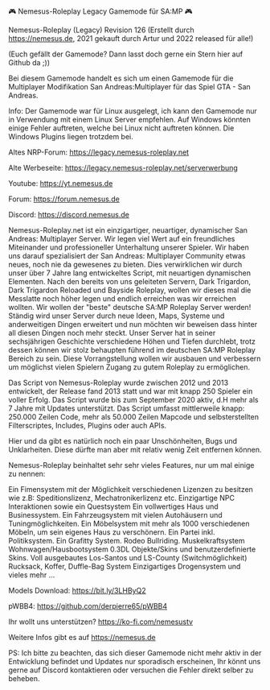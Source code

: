 🎮 Nemesus-Roleplay Legacy Gamemode für SA:MP 🎮

Nemesus-Roleplay (Legacy) Revision 126 (Erstellt durch https://nemesus.de, 2021 gekauft durch Artur und 2022 released für alle!)

(Euch gefällt der Gamemode? Dann lasst doch gerne ein Stern hier auf Github da ;))

Bei diesem Gamemode handelt es sich um einen Gamemode für die Multiplayer Modifikation San Andreas:Multiplayer für das Spiel GTA - San Andreas.

Info: Der Gamemode war für Linux ausgelegt, ich kann den Gamemode nur in Verwendung mit einem Linux Server empfehlen. Auf Windows könnten einige Fehler auftreten, welche bei Linux nicht auftreten können. Die Windows Plugins liegen trotzdem bei.

Altes NRP-Forum: https://legacy.nemesus-roleplay.net

Alte Werbeseite: https://legacy.nemesus-roleplay.net/serverwerbung

Youtube: https://yt.nemesus.de

Forum: https://forum.nemesus.de

Discord: https://discord.nemesus.de

Nemesus-Roleplay.net ist ein einzigartiger, neuartiger, dynamischer San Andreas: Multiplayer Server. Wir legen viel Wert auf ein freundliches Miteinander und professioneller Unterhaltung unserer Spieler. Wir haben uns darauf spezialisiert der San Andreas: Multiplayer Community etwas neues, noch nie da gewesenes zu bieten. Dies verwirklichen wir durch unser über 7 Jahre lang entwickeltes Script, mit neuartigen dynamischen Elementen. Nach den bereits von uns geleiteten Servern, Dark Trigardon, Dark Trigardon Reloaded und Bayside Roleplay, wollen wir dieses mal die Messlatte noch höher legen und endlich erreichen was wir erreichen wollten. Wir wollen der "beste" deutsche SA:MP Roleplay Server werden! Ständig wird unser Server durch neue Ideen, Maps, Systeme und anderweitigen Dingen erweitert und nun möchten wir beweisen dass hinter all diesen Dingen noch mehr steckt. Unser Server hat in seiner sechsjährigen Geschichte verschiedene Höhen und Tiefen durchlebt, trotz dessen können wir stolz behaupten führend im deutschen SA:MP Roleplay Bereich zu sein. Diese Vorrangstellung wollen wir ausbauen und verbessern um möglichst vielen Spielern Zugang zu gutem Roleplay zu ermöglichen.

Das Script von Nemesus-Roleplay wurde zwischen 2012 und 2013 entwickelt, der Release fand 2013 statt und war mit knapp 250 Spieler ein voller Erfolg. Das Script wurde bis zum September 2020 aktiv, d.H mehr als 7 Jahre mit Updates unterstützt. Das Script umfasst mittlerweile knapp: 250.000 Zeilen Code, mehr als 50.000 Zeilen Mapcode und selbsterstellten Filterscriptes, Includes, Plugins oder auch APIs.

Hier und da gibt es natürlich noch ein paar Unschönheiten, Bugs und Unklarheiten. Diese dürfte man aber mit relativ wenig Zeit entfernen können.

Nemesus-Roleplay beinhaltet sehr sehr vieles Features, nur um mal einige zu nennen:

Ein Fimensystem mit der Möglichkeit verschiedenen Lizenzen zu besitzen wie z.B: Speditionslizenz, Mechatronikerlizenz etc.
Einzigartige NPC Interaktionen sowie ein Questsystem
Ein vollwertiges Haus und Businessystem.
Ein Fahrzeugsystem mit vielen Autohäusern und Tuningmöglichkeiten.
Ein Möbelsystem mit mehr als 1000 verschiedenen Möbeln, um sein eigenes Haus zu verschönern.
Ein Partei inkl. Politiksystem.
Ein Grafitty System.
Rodeo Bullriding.
Muskelkraftsystem
Wohnwagen/Hausbootsystem
0.3DL Objekte/Skins und benutzerdefinierte Skins.
Voll ausgebautes Los-Santos und LS-County (Switchmöglichkeit)
Rucksack, Koffer, Duffle-Bag System
Einzigartiges Drogensystem
und vieles mehr ...

Models Download: https://bit.ly/3LHByQ2

pWBB4: https://github.com/derpierre65/pWBB4

Ihr wollt uns unterstützen? https://ko-fi.com/nemesustv

Weitere Infos gibt es auf https://nemesus.de

PS: Ich bitte zu beachten, das sich dieser Gamemode nicht mehr aktiv in der Entwicklung befindet und Updates nur sporadisch erscheinen, Ihr könnt uns gerne auf Discord kontaktieren oder versuchen die Fehler direkt selber zu beheben.
